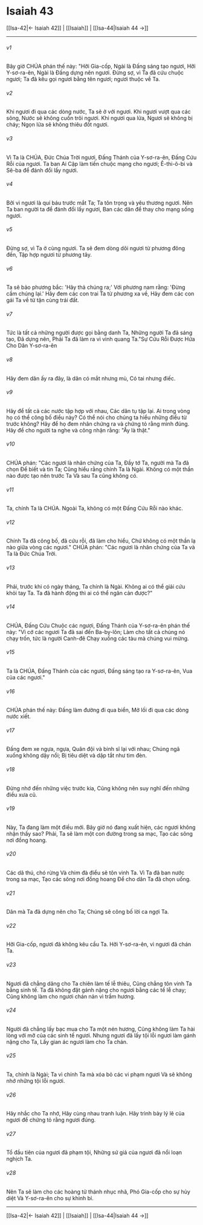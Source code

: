 # Isaiah 43

[[Isa-42|← Isaiah 42]] | [[Isaiah]] | [[Isa-44|Isaiah 44 →]]
***



###### v1 
Bây giờ CHÚA phán thế này: "Hỡi Gia-cốp, Ngài là Đấng sáng tạo ngươi, Hỡi Y-sơ-ra-ên, Ngài là Đấng dựng nên ngươi. Đừng sợ, vì Ta đã cứu chuộc ngươi; Ta đã kêu gọi ngươi bằng tên ngươi; ngươi thuộc về Ta. 

###### v2 
Khi ngươi đi qua các dòng nước, Ta sẽ ở với ngươi. Khi ngươi vượt qua các sông, Nước sẽ không cuốn trôi ngươi. Khi ngươi qua lửa, Ngươi sẽ không bị cháy; Ngọn lửa sẽ không thiêu đốt ngươi. 

###### v3 
Vì Ta là CHÚA, Đức Chúa Trời ngươi, Đấng Thánh của Y-sơ-ra-ên, Đấng Cứu Rỗi của ngươi. Ta ban Ai Cập làm tiền chuộc mạng cho ngươi; Ê-thi-ô-bi và Sê-ba để đánh đổi lấy ngươi. 

###### v4 
Bởi vì ngươi là quí báu trước mắt Ta; Ta tôn trọng và yêu thương ngươi. Nên Ta ban người ta để đánh đổi lấy ngươi, Ban các dân để thay cho mạng sống ngươi. 

###### v5 
Đừng sợ, vì Ta ở cùng ngươi. Ta sẽ đem dòng dõi ngươi từ phương đông đến, Tập hợp ngươi từ phương tây. 

###### v6 
Ta sẽ bảo phương bắc: 'Hãy thả chúng ra;' Với phương nam rằng: 'Đừng cầm chúng lại.' Hãy đem các con trai Ta từ phương xa về, Hãy đem các con gái Ta về từ tận cùng trái đất. 

###### v7 
Tức là tất cả những người được gọi bằng danh Ta, Những người Ta đã sáng tạo, Đã dựng nên, Phải Ta đã làm ra vì vinh quang Ta."Sự Cứu Rỗi Được Hứa Cho Dân Y-sơ-ra-ên 

###### v8 
Hãy đem dân ấy ra đây, là dân có mắt nhưng mù, Có tai nhưng điếc. 

###### v9 
Hãy để tất cả các nước tập hợp với nhau, Các dân tụ tập lại. Ai trong vòng họ có thể công bố điều này? Có thể nói cho chúng ta hiểu những điều từ trước không? Hãy để họ đem nhân chứng ra và chứng tỏ rằng mình đúng. Hãy để cho người ta nghe và công nhận rằng: "Ấy là thật." 

###### v10 
CHÚA phán: "Các ngươi là nhân chứng của Ta, Đầy tớ Ta, người mà Ta đã chọn Để biết và tin Ta; Cũng hiểu rằng chính Ta là Ngài. Không có một thần nào được tạo nên trước Ta Và sau Ta cũng không có. 

###### v11 
Ta, chính Ta là CHÚA. Ngoài Ta, không có một Đấng Cứu Rỗi nào khác. 

###### v12 
Chính Ta đã công bố, đã cứu rỗi, đã làm cho hiểu, Chứ không có một thần lạ nào giữa vòng các ngươi." CHÚA phán: "Các ngươi là nhân chứng của Ta và Ta là Đức Chúa Trời. 

###### v13 
Phải, trước khi có ngày tháng, Ta chính là Ngài. Không ai có thể giải cứu khỏi tay Ta. Ta đã hành động thì ai có thể ngăn cản được?" 

###### v14 
CHÚA, Đấng Cứu Chuộc các ngươi, Đấng Thánh của Y-sơ-ra-ên phán thế này: "Vì cớ các ngươi Ta đã sai đến Ba-by-lôn; Làm cho tất cả chúng nó chạy trốn, tức là người Canh-đê Chạy xuống các tàu mà chúng vui mừng. 

###### v15 
Ta là CHÚA, Đấng Thánh của các ngươi, Đấng sáng tạo ra Y-sơ-ra-ên, Vua của các ngươi." 

###### v16 
CHÚA phán thế này: Đấng làm đường đi qua biển, Mở lối đi qua các dòng nước xiết. 

###### v17 
Đấng đem xe ngựa, ngựa, Quân đội và binh sĩ lại với nhau; Chúng ngã xuống không dậy nổi; Bị tiêu diệt và dập tắt như tim đèn. 

###### v18 
Đừng nhớ đến những việc trước kia, Cũng không nên suy nghĩ đến những điều xưa cũ. 

###### v19 
Này, Ta đang làm một điều mới. Bây giờ nó đang xuất hiện, các ngươi không nhận thấy sao? Phải, Ta sẽ làm một con đường trong sa mạc, Tạo các sông nơi đồng hoang. 

###### v20 
Các dã thú, chó rừng Và chim đà điểu sẽ tôn vinh Ta. Vì Ta đã ban nước trong sa mạc, Tạo các sông nơi đồng hoang Để cho dân Ta đã chọn uống. 

###### v21 
Dân mà Ta đã dựng nên cho Ta; Chúng sẽ công bố lời ca ngợi Ta. 

###### v22 
Hỡi Gia-cốp, ngươi đã không kêu cầu Ta. Hỡi Y-sơ-ra-ên, vì ngươi đã chán Ta. 

###### v23 
Ngươi đã chẳng dâng cho Ta chiên làm tế lễ thiêu, Cũng chẳng tôn vinh Ta bằng sinh tế. Ta đã không đặt gánh nặng cho ngươi bằng các tế lễ chay; Cũng không làm cho ngươi chán nản vì trầm hương. 

###### v24 
Người đã chẳng lấy bạc mua cho Ta một nén hương, Cũng không làm Ta hài lòng với mỡ của các sinh tế ngươi. Nhưng ngươi đã lấy tội lỗi ngươi làm gánh nặng cho Ta, Lấy gian ác ngươi làm cho Ta chán. 

###### v25 
Ta, chính là Ngài; Ta vì chính Ta mà xóa bỏ các vi phạm ngươi Và sẽ không nhớ những tội lỗi ngươi. 

###### v26 
Hãy nhắc cho Ta nhớ, Hãy cùng nhau tranh luận. Hãy trình bày lý lẽ của ngươi để chứng tỏ rằng ngươi đúng. 

###### v27 
Tổ đầu tiên của ngươi đã phạm tội, Những sứ giả của ngươi đã nổi loạn nghịch Ta. 

###### v28 
Nên Ta sẽ làm cho các hoàng tử thánh nhục nhã, Phó Gia-cốp cho sự hủy diệt Và Y-sơ-ra-ên cho sự khinh bỉ.

***
[[Isa-42|← Isaiah 42]] | [[Isaiah]] | [[Isa-44|Isaiah 44 →]]
